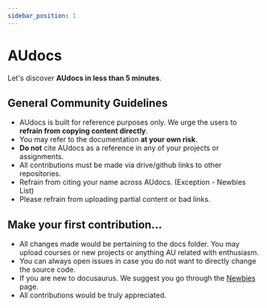 ```yaml
---
sidebar_position: 1
---
```


# AUdocs

Let's discover **AUdocs in less than 5 minutes**.

## General Community Guidelines

- AUdocs is built for reference purposes only. We urge the users to **refrain from copying content directly**.
- You may refer to the documentation **at your own risk**.
- **Do not** cite AUdocs as a reference in any of your projects or assignments.
- All contributions must be made via drive/github links to other repositories.
- Refrain from citing your name across AUdocs. (Exception - Newbies List)
- Please refrain from uploading partial content or bad links.

## Make your first contribution...

- All changes made would be pertaining to the docs folder. You may upload courses or new projects or anything AU related with enthusiasm.
- You can always open issues in case you do not want to directly change the source code.
- If you are new to docusaurus. We suggest you go through the [Newbies](/docs/how-to-contribute/Newbies.md) page.
- All contributions would be truly appreciated.
